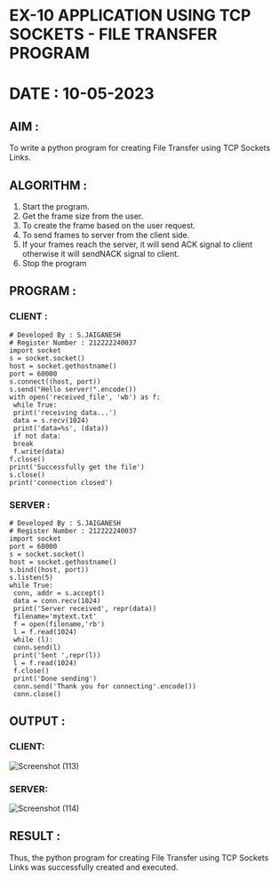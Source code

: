# EX-10 APPLICATION USING TCP SOCKETS - FILE TRANSFER PROGRAM

# DATE : 10-05-2023

## AIM :
To write a python program for creating File Transfer using TCP Sockets Links.

## ALGORITHM :
1. Start the program.
2. Get the frame size from the user.
3. To create the frame based on the user request.
4. To send frames to server from the client side.
5. If your frames reach the server, it will send ACK signal to client otherwise it will sendNACK signal to client.
6. Stop the program

## PROGRAM :
### CLIENT :
```
# Developed By : S.JAIGANESH
# Register Number : 212222240037
import socket
s = socket.socket()
host = socket.gethostname()
port = 60000
s.connect((host, port))
s.send("Hello server!".encode())
with open('received_file', 'wb') as f:
 while True:
 print('receiving data...')
 data = s.recv(1024)
 print('data=%s', (data))
 if not data:
 break
 f.write(data)
f.close()
print('Successfully get the file')
s.close()
print('connection closed')
```
### SERVER :
```
# Developed By : S.JAIGANESH
# Register Number : 212222240037
import socket
port = 60000
s = socket.socket()
host = socket.gethostname()
s.bind((host, port))
s.listen(5)
while True:
 conn, addr = s.accept()
 data = conn.recv(1024)
 print('Server received', repr(data))
 filename='mytext.txt'
 f = open(filename,'rb')
 l = f.read(1024)
 while (l):
 conn.send(l)
 print('Sent ',repr(l))
 l = f.read(1024)
 f.close()
 print('Done sending')
 conn.send('Thank you for connecting'.encode())
 conn.close()
``` 

## OUTPUT :
### CLIENT:
![Screenshot (113)](https://github.com/Jaiganesh235/EX-10/assets/118657189/94602943-8ed1-4786-b8e1-b394ff3d4752)

### SERVER:
![Screenshot (114)](https://github.com/Jaiganesh235/EX-10/assets/118657189/2999e818-39ef-4092-9198-5617496d36db)

## RESULT :
Thus, the python program for creating File Transfer using TCP Sockets Links was successfully created and executed.
